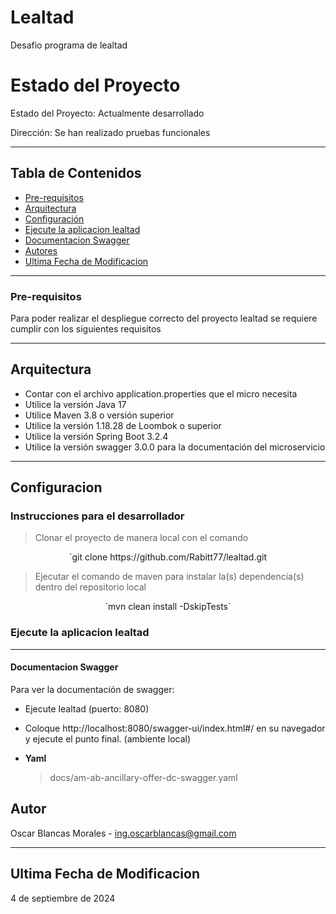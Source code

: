 # Lealtad

<p id="description">
Desafio programa de lealtad
</p>


# Estado del Proyecto
Estado del Proyecto: Actualmente desarrollado

Dirección: Se han realizado pruebas funcionales

***
## Tabla de Contenidos
- [Pre-requisitos](#pre-requisitos)
- [Arquitectura](#arquitectura)
- [Configuración](#configuracion)
- [Ejecute la aplicacion lealtad](#ejecute-la-aplicacion-lealtad)
- [Documentacion Swagger](#documentacion-swagger)
- [Autores](#autores)
- [Ultima Fecha de Modificacion](#ultima-fecha-de-modificacion)

***
### Pre-requisitos
Para poder realizar el despliegue correcto del proyecto lealtad se requiere cumplir con los siguientes requisitos

***
## Arquitectura

- Contar con el archivo application.properties que el micro necesita
- Utilice la versión Java 17
- Utilice Maven 3.8 o versión superior
- Utilice la versión 1.18.28 de Loombok o superior
- Utilice la versión Spring Boot 3.2.4
- Utilice la versión swagger 3.0.0 para la documentación del microservicio

***
## Configuracion

### Instrucciones para el desarrollador

> Clonar el proyecto de manera local con el comando
 <center>`git clone https://github.com/Rabitt77/lealtad.git</center>

> Ejecutar el comando de maven para instalar la(s) dependencia(s) dentro del repositorio local
 <center>`mvn clean install -DskipTests`</center> 

### Ejecute la aplicacion lealtad

***
#### Documentacion Swagger

Para ver la documentación de swagger:

- Ejecute lealtad (puerto: 8080)

- Coloque http://localhost:8080/swagger-ui/index.html#/ en su navegador y ejecute el punto final. (ambiente local)

- <b>Yaml</b> <br>
  > docs/am-ab-ancillary-offer-dc-swagger.yaml


## Autor
Oscar Blancas Morales - ing.oscarblancas@gmail.com

***
## Ultima Fecha de Modificacion

4 de septiembre de 2024
